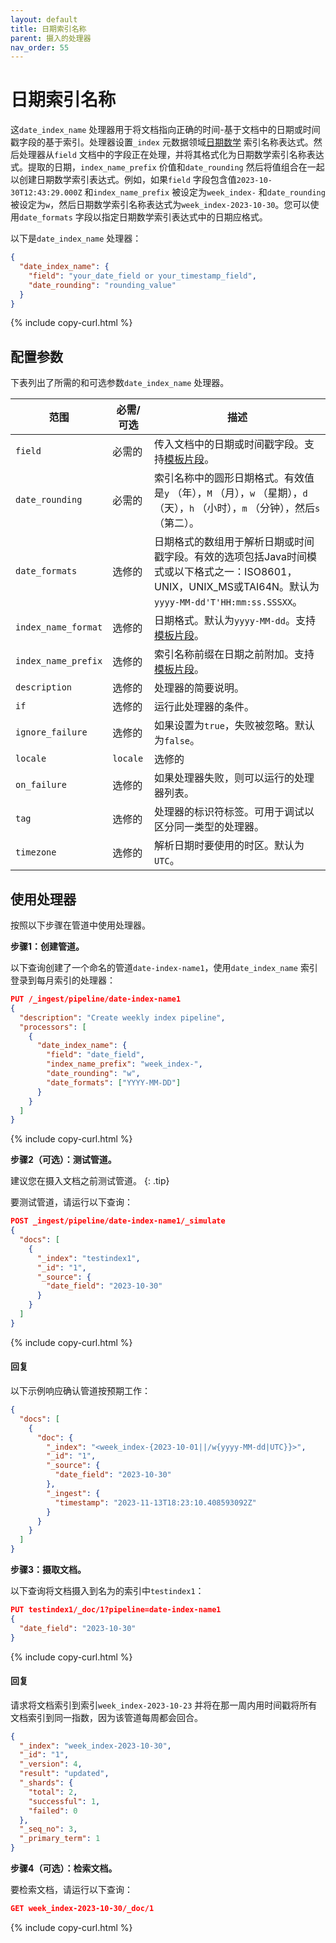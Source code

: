 ```yaml
---
layout: default
title: 日期索引名称
parent: 摄入的处理器
nav_order: 55
---
```


# 日期索引名称

这`date_index_name` 处理器用于将文档指向正确的时间-基于文档中的日期或时间戳字段的基于索引。处理器设置`_index` 元数据领域[日期数学]({{site.url}}{{site.baseurl}}/field-types/supported-field-types/date/#date-math) 索引名称表达式。然后处理器从`field` 文档中的字段正在处理，并将其格式化为日期数学索引名称表达式。提取的日期，`index_name_prefix` 价值和`date_rounding` 然后将值组合在一起以创建日期数学索引表达式。例如，如果`field` 字段包含值`2023-10-30T12:43:29.000Z` 和`index_name_prefix` 被设定为`week_index-` 和`date_rounding` 被设定为`w`，然后日期数学索引名称表达式为`week_index-2023-10-30`。您可以使用`date_formats` 字段以指定日期数学索引表达式中的日期应格式。

以下是`date_index_name` 处理器：

```json
{
  "date_index_name": {
    "field": "your_date_field or your_timestamp_field",
    "date_rounding": "rounding_value"
  }
}
```
{% include copy-curl.html %}

## 配置参数

下表列出了所需的和可选参数`date_index_name` 处理器。

范围| 必需/可选| 描述|
|-----------|-----------|-----------|
`field`  | 必需的| 传入文档中的日期或时间戳字段。支持[模板片段]({{site.url}}{{site.baseurl}}/ingest-pipelines/create-ingest/#template-snippets)。|
`date_rounding`  | 必需的| 索引名称中的圆形日期格式。有效值是`y` （年），`M` （月），`w` （星期），`d` （天），`h` （小时），`m` （分钟），然后`s` （第二）。|
`date_formats` | 选修的| 日期格式的数组用于解析日期或时间戳字段。有效的选项包括Java时间模式或以下格式之一：ISO8601，UNIX，UNIX_MS或TAI64N。默认为`yyyy-MM-dd'T'HH:mm:ss.SSSXX`。|
`index_name_format` | 选修的| 日期格式。默认为`yyyy-MM-dd`。支持[模板片段]({{site.url}}{{site.baseurl}}/ingest-pipelines/create-ingest/#template-snippets)。|
`index_name_prefix` | 选修的| 索引名称前缀在日期之前附加。支持[模板片段]({{site.url}}{{site.baseurl}}/ingest-pipelines/create-ingest/#template-snippets)。
`description`  | 选修的| 处理器的简要说明。|
`if` | 选修的| 运行此处理器的条件。|
`ignore_failure` | 选修的| 如果设置为`true`，失败被忽略。默认为`false`。|
`locale` | `locale`  | 选修的| 解析月份的名称和日期的工作日时要使用的语言环境。默认为`ENGLISH`。支持[模板片段]({{site.url}}{{site.baseurl}}/ingest-pipelines/create-ingest/#template-snippets)。|
`on_failure` | 选修的| 如果处理器失败，则可以运行的处理器列表。|
`tag` | 选修的| 处理器的标识符标签。可用于调试以区分同一类型的处理器。|
`timezone`  | 选修的| 解析日期时要使用的时区。默认为`UTC`。|

## 使用处理器

按照以下步骤在管道中使用处理器。

**步骤1：创建管道。**

以下查询创建了一个命名的管道`date-index-name1`，使用`date_index_name` 索引登录到每月索引的处理器：

```json
PUT /_ingest/pipeline/date-index-name1
{
  "description": "Create weekly index pipeline",
  "processors": [
    {
      "date_index_name": {
        "field": "date_field",
        "index_name_prefix": "week_index-",
        "date_rounding": "w",
        "date_formats": ["YYYY-MM-DD"]
      }
    }
  ]
}
```
{% include copy-curl.html %}

**步骤2（可选）：测试管道。**

建议您在摄入文档之前测试管道。
{: .tip}

要测试管道，请运行以下查询：

```json
POST _ingest/pipeline/date-index-name1/_simulate
{
  "docs": [
    {
      "_index": "testindex1",
      "_id": "1",
      "_source": {
        "date_field": "2023-10-30"
      }
    }
  ]
}
```
{% include copy-curl.html %}

#### 回复

以下示例响应确认管道按预期工作：

```json
{
  "docs": [
    {
      "doc": {
        "_index": "<week_index-{2023-10-01||/w{yyyy-MM-dd|UTC}}>",
        "_id": "1",
        "_source": {
          "date_field": "2023-10-30"
        },
        "_ingest": {
          "timestamp": "2023-11-13T18:23:10.408593092Z"
        }
      }
    }
  ]
}
```

**步骤3：摄取文档。**

以下查询将文档摄入到名为的索引中`testindex1`：

```json
PUT testindex1/_doc/1?pipeline=date-index-name1
{
  "date_field": "2023-10-30"
}
```
{% include copy-curl.html %}

#### 回复

请求将文档索引到索引`week_index-2023-10-23` 并将在那一周内用时间戳将所有文档索引到同一指数，因为该管道每周都会回合。

```json
{
  "_index": "week_index-2023-10-30",
  "_id": "1",
  "_version": 4,
  "result": "updated",
  "_shards": {
    "total": 2,
    "successful": 1,
    "failed": 0
  },
  "_seq_no": 3,
  "_primary_term": 1
}
```

**步骤4（可选）：检索文档。**

要检索文档，请运行以下查询：

```json
GET week_index-2023-10-30/_doc/1
```
{% include copy-curl.html %}


